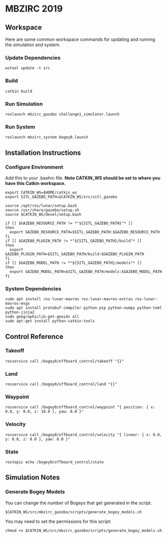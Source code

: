 # MBZIRC 2019

## Workspace

Here are some common workspace commands for updating and running the simulation and system.

### Update Dependencies

    wstool update -t src

### Build

    catkin build

### Run Simulation

    roslaunch mbzirc_gazebo challenge1_simulator.launch

### Run System

    roslaunch mbzirc_system bogey0.launch

## Installation Instructions

### Configure Environment

Add this to your .bashrc file. **Note CATKIN_WS should be set to where you have this Catkin workspace.**

    export CATKIN_WS=$HOME/catkin_ws
    export SITL_GAZEBO_PATH=$CATKIN_WS/src/sitl_gazebo

    source /opt/ros/lunar/setup.bash
    source /usr/share/gazebo/setup.sh
    source $CATKIN_WS/devel/setup.bash

    if [[ $GAZEBO_RESOURCE_PATH != *"${SITL_GAZEBO_PATH}"* ]]
    then
      export GAZEBO_RESOURCE_PATH=$SITL_GAZEBO_PATH:$GAZEBO_RESOURCE_PATH
    fi
    if [[ $GAZEBO_PLUGIN_PATH != *"${SITL_GAZEBO_PATH}/build"* ]]
    then
      export GAZEBO_PLUGIN_PATH=$SITL_GAZEBO_PATH/build:$GAZEBO_PLUGIN_PATH
    fi
    if [[ $GAZEBO_MODEL_PATH != *"${SITL_GAZEBO_PATH}/models"* ]]
    then
      export GAZEBO_MODEL_PATH=$SITL_GAZEBO_PATH/models:$GAZEBO_MODEL_PATH
    fi

### System Dependencies

    sudo apt install ros-lunar-mavros ros-lunar-mavros-extras ros-lunar-mavros-msgs
    sudo apt install protobuf-compiler python-pip python-numpy python-toml python-jinja2
    sudo geographiclib-get-geoids all
    sudo apt-get install python-catkin-tools
## Control Reference

### Takeoff

    rosservice call /bogey0/offboard_control/takeoff "{}"

### Land

    rosservice call /bogey0/offboard_control/land "{}"

### Waypoint

    rosservice call /bogey0/offboard_control/waypoint "{ position: { x: 0.0, y: 0.0, z: 10.0 }, yaw: 0.0 }"

### Velocity

    rosservice call /bogey0/offboard_control/velocity "{ linear: { x: 0.0, y: 0.0, z: 0.0 }, yaw: 0.0 }"

### State

    rostopic echo /bogey0/offboard_control/state

## Simulation Notes

### Generate Bogey Models

You can change the number of Bogeys that get generated in the script.

    $CATKIN_WS/src/mbzirc_gazebo/scripts/generate_bogey_models.sh

You may need to set the permissions for this script:

    chmod +x $CATKIN_WS/src/mbzirc_gazebo/scripts/generate_bogey_models.sh
